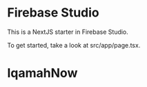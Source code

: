 # Firebase Studio

This is a NextJS starter in Firebase Studio.

To get started, take a look at src/app/page.tsx.
# IqamahNow
